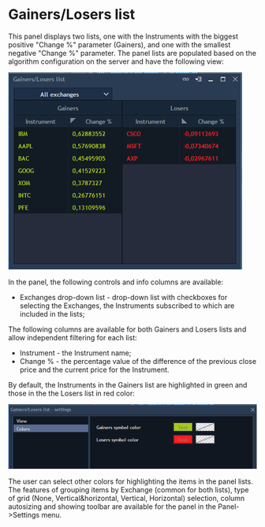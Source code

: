 # Gainers/Losers list

This panel displays two lists, one with the Instruments with the biggest positive "Change %" parameter \(Gainers\), and one with the smallest negative "Change %" parameter. The panel lists are populated based on the algorithm configuration on the server and have the following view:

![](../../../.gitbook/assets/gainers-losers-te-front-panel-filled3.png)

 In the panel, the following controls and info columns are available:

* Exchanges drop-down list - drop-down list with checkboxes for selecting the Exchanges, the Instruments subscribed to which are included in the lists;

The following columns are available for both Gainers and Losers lists and allow independent filtering for each list:  

* Instrument - the Instrument name;
* Change % - the percentage value of the difference of the previous close price and the current price for the Instrument.

By default, the Instruments in the Gainers list are highlighted in green and those in the the Losers list in red color:

![](../../../.gitbook/assets/colors%20%282%29.png)

The user can select other colors for highlighting the items in the panel lists. The features of grouping items by Exchange \(common for both lists\), type of grid \(None, Vertical&horizontal, Vertical, Horizontal\) selection, column autosizing and showing toolbar are available for the panel in the Panel-&gt;Settings menu.

